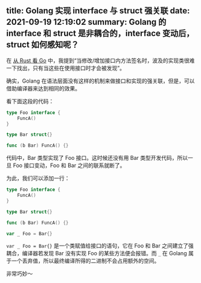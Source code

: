 title: Golang 实现 interface 与 struct 强关联
date: 2021-09-19 12:19:02
summary: Golang 的 interface 和 struct 是非耦合的，interface 变动后，struct 如何感知呢？
---

在 [从 Rust 看 Go](/2021/07/21/from-rust-to-go/) 中，我提到“当修改/增加接口内方法签名时，波及的实现类很难一下找出，只有当这些在使用接口时才会被发现”。

确实，Golang 在语法层面没有这样的机制来做接口和实现的强关联，但是，可以借助编译器来达到相同的效果。

看下面这段的代码：

```go
type Foo interface {
	FuncA()
}

type Bar struct{}

func (b Bar) FuncA() {}
```

代码中，Bar 类型实现了 Foo 接口。这时候还没有用 Bar 类型开发代码，所以一旦 Foo 接口变动，Foo 和 Bar 之间的联系就断了。

为此，我们可以添加一行：

```go
type Foo interface {
	FuncA()
}

type Bar struct{}

func (b Bar) FuncA() {}

var _ Foo = Bar{}
```

`var _ Foo = Bar{}` 是一个类赋值给接口的语句，它在 Foo 和 Bar 之间建立了强耦合，编译器若发现 Bar 没有实现 Foo 的某些方法便会报错。而 `_` 在 Golang 属于一个丢弃值，所以最终编译所得的二进制不会占用额外的空间。

非常巧妙～